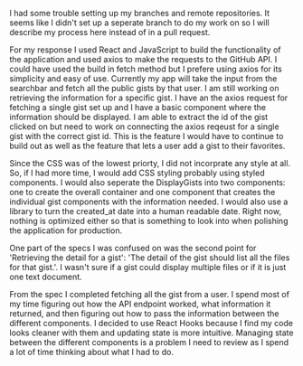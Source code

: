 I had some trouble setting up my branches and remote repositories. It seems like I didn't set up a seperate branch to do my work on so I will describe my process here instead of in a pull request.

For my response I used React and JavaScript to build the functionality of the application and used axios to make the requests to the GitHub API. I could have used the build in fetch method but I prefere using axios for its simplicity and easy of use. Currently my app will take the input from the searchbar and fetch all the public gists by that user. I am still working on retrieving the information for a specific gist. I have an the axios request for fetching a single gist set up and I have a basic component where the information should be displayed. I am able to extract the id of the gist clicked on but need to work on connecting the axios reqeust for a single gist with the correct gist id. This is the feature I would have to continue to build out as well as the feature that lets a user add a gist to their favorites.

Since the CSS was of the lowest priorty, I did not incorprate any style at all. So, if I had more time, I would add CSS styling probably using styled components. I would also seperate the DisplayGists into two components: one to create the overall container and one component that creates the individual gist components with the information needed. I would also use a library to turn the created_at date into a human readable date. Right now, nothing is optimized either so that is something to look into when polishing the application for production. 

One part of the specs I was confused on was the second point for 'Retrieving the detail for a gist': 'The detail of the gist should list all the files for that gist.'. I wasn't sure if a gist could display multiple files or if it is just one text document.

From the spec I completed fetching all the gist from a user. I spend most of my time figuring out how the API endpoint worked, what information it returned, and then figuring out how to pass the information between the different components. I decided to use React Hooks because I find my code looks cleaner with them and updating state is more intuitive. Managing state between the different components is a problem I need to review as I spend a lot of time thinking about what I had to do. 
